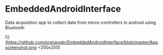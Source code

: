 # EmbeddedAndroidInterface
Data acquisition app to collect data from micro-controllers in android using Bluetooth

![](https://github.com/pranavpkr/EmbeddedAndroidInterface/blob/master/Appscreenshot.png =250x250)
